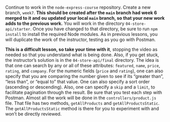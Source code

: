 Continue to work in the `node-express-course` repository. Create a new branch, `week7`. **This should be created after the `main` branch had week 6 merged to it and ou updated your local `main` branch, so that your new work adds to the previous work.** You will work in the directory `04-store-api/starter`. Once you have changed to that directory, be sure to run `npm install` to install the required Node modules. As in previous lessons, you will duplicate the work of the instructor, testing as you go with Postman.

**This is a difficult lesson, so take your time with it**, stopping the video as needed so that you understand what is being done. Also, if you get stuck, the instructor’s solution is in the `04-store-api/final` directory. The idea is that one can search by any or all of these attributes: `featured`, `name`, `price`, `rating`, and `company`. For the numeric fields (`price` and `rating`), one can also specify that you are comparing the number given to see if its “greater than”, “less than”, or “equal to” that value. One can also specify a sort order (ascending or descending). Also, one can specify a `skip` and a `limit`, to facilitate pagination through the result. Be sure that you test each step with Postman. Almost all the work will be done in the `controllers/product.js` file. That file has two methods, `getAllProducts` and `getAllProductsStatic`. The `getAllProductsStatic` method is there for you to experiment with and won’t be directly reviewed.
